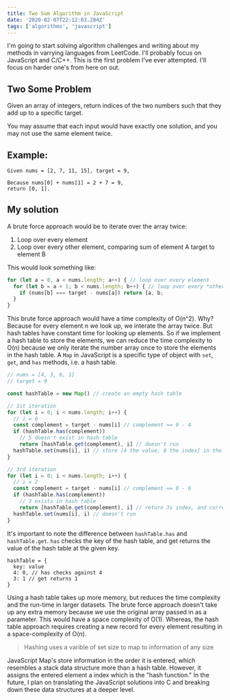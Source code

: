 ```yaml
---
title: Two Sum Algorithm in JavaScript
date: '2020-02-07T22:12:03.284Z'
tags: ['algorithms', 'javascript']
---
```


I'm going to start solving algorithm challenges and writing about my methods in varrying languages from LeetCode. I'll probably focus on JavaScript and C/C++. This is the first problem I've ever attempted. I'll focus on harder one's from here on out.

## Two Some Problem

Given an array of integers, return indices of the two numbers such that they
add up to a specific target.

You may assume that each input would have exactly one solution, and you may
not use the same element twice.

## Example:

```
Given nums = [2, 7, 11, 15], target = 9,

Because nums[0] + nums[1] = 2 + 7 = 9,
return [0, 1].
```

## My solution

A brute force approach would be to iterate over the array twice:

1. Loop over every element
2. Loop over every other element, comparing sum of element A target to element B

This would look something like:

```js
for (let a = 0, a < nums.length; a++) { // loop over every element
  for (let b = a + 1; b < nums.length; b++) { // loop over every *other* element
    if (nums[b] === target - nums[a]) return [a, b;
  }
}
```

This brute force approach would have a time complexity of O(n^2). Why? Because
for every element n we look up, we interate the array twice. But hash tables have
constant time for looking up elements. So if we implement a hash table to store
the elements, we can reduce the time complexity to O(n) because we only iterate
the number array once to store the elements in the hash table. A `Map` in JavaScript
is a specific type of object with `set`, `get`, and `has` methods, i.e. a hash table.

```js
// nums = [4, 3, 6, 1]
// target = 9

const hashTable = new Map() // create an empty hash table

// 1st iteration
for (let i = 0; i < nums.length; i++) {
  // i = 0
  const complement = target - nums[i] // complement == 9 - 4
  if (hashTable.has(complement))
    // 5 doesn't exist in hash table
    return [hashTable.get(complement), i] // doesn't run
  hashTable.set(nums[i], i) // store [4 the value, 0 the index] in the hash table
}

// 3rd iteration
for (let i = 0; i < nums.length; i++) {
  // i = 2
  const complement = target - nums[i] // complement == 9 - 6
  if (hashTable.has(complement))
    // 3 exists in hash table
    return [hashTable.get(complement), i] // return 3s index, and current index 2
  hashTable.set(nums[i], i) // doesn't run
}
```

It's important to note the difference between `hashTable.has` and `hashTable.get`.
`has` checks the key of the hash table, and get returns the value of the hash table
at the given key.

```
hashTable = {
  key: value
  4: 0, // has checks against 4
  3: 1 // get returns 1
}
```

Using a hash table takes up more memory, but reduces the time complexity and the run-time
in larger datasets. The brute force approach doesn't take up any extra memory because we
use the original array passed in as a parameter. This would have a space complexity of O(1).
Whereas, the hash table approach requires creating a new record for every element resulting
in a space-complexity of O(n).

> Hashing uses a varible of set size to map to information of any size

JavaScript Map's store information in the order it is entered, which resembles a stack data
structure more than a hash table. However, it assigns the entered element a index which is
the "hash function." In the future, I plan on translating the JavaScript solutions into C and
breaking down these data structures at a deeper level.
